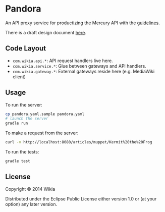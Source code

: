 # Pandora

An API proxy service for productizing the Mercury API with the
[guidelines](https://github.com/Wikia/guidelines/tree/master/APIDesign).

There is a draft design document [here](DESIGN.md).

## Code Layout

 * `com.wikia.api.*`: API request handlers live here.
 * `com.wikia.service.*`: Glue between gateways and API handlers.
 * `com.wikia.gateway.*`: External gateways reside here (e.g. MediaWiki client)

## Usage

To run the server:

```bash
cp pandora.yaml.sample pandora.yaml
# launch the server
gradle run
```

To make a request from the server:

```bash
curl -v http://localhost:8080/articles/muppet/Kermit%20the%20Frog
```

To run the tests:

```bash
gradle test
```


## License

Copyright © 2014 Wikia

Distributed under the Eclipse Public License either version 1.0 or (at
your option) any later version.
